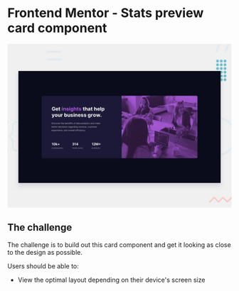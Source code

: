 # Frontend Mentor - Stats preview card component

![Design preview for the Stats preview card component coding challenge](./design/desktop-preview.jpg)

## The challenge

The challenge is to build out this card component and get it looking as close to the design as possible.

Users should be able to:

-   View the optimal layout depending on their device's screen size
